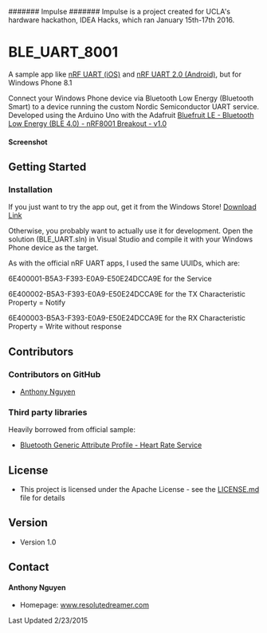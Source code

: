 #######
Impulse
#######
Impulse is a project created for UCLA's hardware hackathon, IDEA Hacks, which ran January 15th-17th 2016.

BLE_UART_8001
======
A sample app like [nRF UART (iOS)](https://itunes.apple.com/us/app/nrf-uart/id614594903?mt=8) and [nRF UART 2.0 (Android)](https://play.google.com/store/apps/details?id=com.nordicsemi.nrfUARTv2&hl=en), but for Windows Phone 8.1

Connect your Windows Phone device via Bluetooth Low Energy (Bluetooth Smart) to a device running the custom Nordic Semiconductor UART service. Developed using the Arduino Uno with the Adafruit [Bluefruit LE - Bluetooth Low Energy (BLE 4.0) - nRF8001 Breakout - v1.0](https://www.adafruit.com/product/1697)

#### Screenshot


## Getting Started

### Installation

If you just want to try the app out, get it from the Windows Store!
[Download Link](https://www.microsoft.com/en-us/store/apps/bluetooth-le-uart-8001/9nblgggzpw0q)

Otherwise, you probably want to actually use it for development. Open the solution (BLE_UART.sln) in Visual Studio and compile it with your Windows Phone device as the target.

As with the official nRF UART apps, I used the same UUIDs, which are:

6E400001-B5A3-F393-E0A9-E50E24DCCA9E
for the Service

6E400002-B5A3-F393-E0A9-E50E24DCCA9E
for the TX Characteristic Property = Notify

6E400003-B5A3-F393-E0A9-E50E24DCCA9E
for the RX Characteristic Property = Write without response



## Contributors

### Contributors on GitHub
* [Anthony Nguyen](https://github.com/resolutedreamer)

### Third party libraries
Heavily borrowed from official sample:
*  [Bluetooth Generic Attribute Profile - Heart Rate Service](https://code.msdn.microsoft.com/windowsapps/Bluetooth-Generic-5a99ef95)

## License 
* This project is licensed under the Apache License - see the [LICENSE.md](https://github.com/resolutedreamer/BLE_UART_8001/blob/master/LICENSE) file for details

## Version 
* Version 1.0

## Contact
#### Anthony Nguyen
* Homepage: www.resolutedreamer.com




Last Updated 2/23/2015
